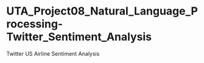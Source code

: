 # UTA_Project08_Natural_Language_Processing-Twitter_Sentiment_Analysis
Twitter US Airline Sentiment Analysis

